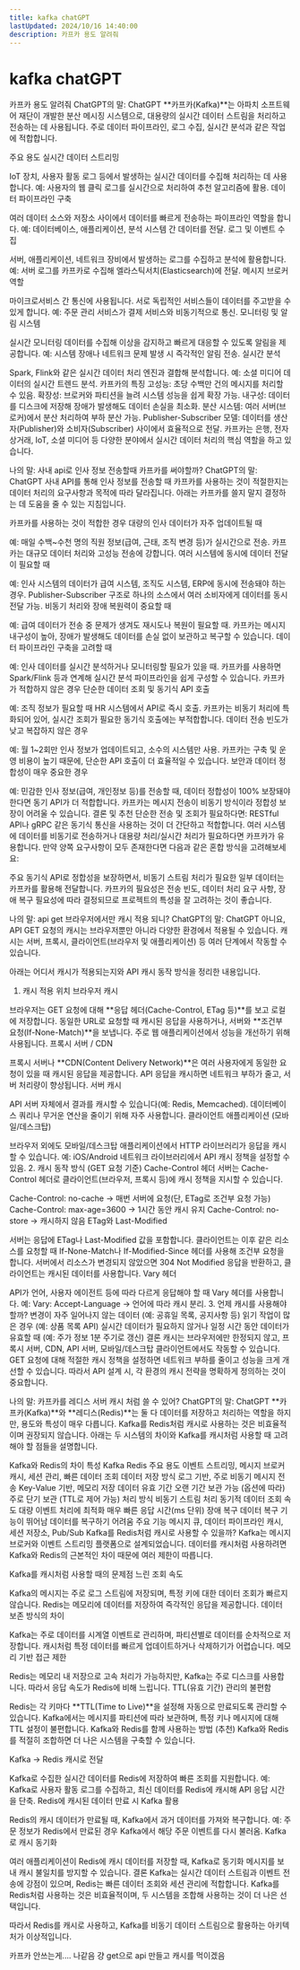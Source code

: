 ```yaml
---
title: kafka chatGPT
lastUpdated: 2024/10/16 14:40:00
description: 카프카 용도 알려줘
---
```


# kafka chatGPT

카프카 용도 알려줘
ChatGPT의 말:
ChatGPT
**카프카(Kafka)**는 아파치 소프트웨어 재단이 개발한 분산 메시징 시스템으로, 대용량의 실시간 데이터 스트림을 처리하고 전송하는 데 사용됩니다. 주로 데이터 파이프라인, 로그 수집, 실시간 분석과 같은 작업에 적합합니다.

주요 용도
실시간 데이터 스트리밍

IoT 장치, 사용자 활동 로그 등에서 발생하는 실시간 데이터를 수집해 처리하는 데 사용합니다.
예: 사용자의 웹 클릭 로그를 실시간으로 처리하여 추천 알고리즘에 활용.
데이터 파이프라인 구축

여러 데이터 소스와 저장소 사이에서 데이터를 빠르게 전송하는 파이프라인 역할을 합니다.
예: 데이터베이스, 애플리케이션, 분석 시스템 간 데이터를 전달.
로그 및 이벤트 수집

서버, 애플리케이션, 네트워크 장비에서 발생하는 로그를 수집하고 분석에 활용합니다.
예: 서버 로그를 카프카로 수집해 엘라스틱서치(Elasticsearch)에 전달.
메시지 브로커 역할

마이크로서비스 간 통신에 사용됩니다. 서로 독립적인 서비스들이 데이터를 주고받을 수 있게 합니다.
예: 주문 관리 서비스가 결제 서비스와 비동기적으로 통신.
모니터링 및 알림 시스템

실시간 모니터링 데이터를 수집해 이상을 감지하고 빠르게 대응할 수 있도록 알림을 제공합니다.
예: 시스템 장애나 네트워크 문제 발생 시 즉각적인 알림 전송.
실시간 분석

Spark, Flink와 같은 실시간 데이터 처리 엔진과 결합해 분석합니다.
예: 소셜 미디어 데이터의 실시간 트렌드 분석.
카프카의 특징
고성능: 초당 수백만 건의 메시지를 처리할 수 있음.
확장성: 브로커와 파티션을 늘려 시스템 성능을 쉽게 확장 가능.
내구성: 데이터를 디스크에 저장해 장애가 발생해도 데이터 손실을 최소화.
분산 시스템: 여러 서버(브로커)에서 분산 처리하여 부하 분산 가능.
Publisher-Subscriber 모델: 데이터를 생산자(Publisher)와 소비자(Subscriber) 사이에서 효율적으로 전달.
카프카는 은행, 전자상거래, IoT, 소셜 미디어 등 다양한 분야에서 실시간 데이터 처리의 핵심 역할을 하고 있습니다.






나의 말:
사내 api로 인사 정보 전송할때 카프카를 써야할까?
ChatGPT의 말:
ChatGPT
사내 API를 통해 인사 정보를 전송할 때 카프카를 사용하는 것이 적절한지는 데이터 처리의 요구사항과 목적에 따라 달라집니다. 아래는 카프카를 쓸지 말지 결정하는 데 도움을 줄 수 있는 지침입니다.

카프카를 사용하는 것이 적합한 경우
대량의 인사 데이터가 자주 업데이트될 때

예: 매일 수백~수천 명의 직원 정보(급여, 근태, 조직 변경 등)가 실시간으로 전송.
카프카는 대규모 데이터 처리와 고성능 전송에 강합니다.
여러 시스템에 동시에 데이터 전달이 필요할 때

예: 인사 시스템의 데이터가 급여 시스템, 조직도 시스템, ERP에 동시에 전송돼야 하는 경우.
Publisher-Subscriber 구조로 하나의 소스에서 여러 소비자에게 데이터를 동시 전달 가능.
비동기 처리와 장애 복원력이 중요할 때

예: 급여 데이터가 전송 중 문제가 생겨도 재시도나 복원이 필요할 때.
카프카는 메시지 내구성이 높아, 장애가 발생해도 데이터를 손실 없이 보관하고 복구할 수 있습니다.
데이터 파이프라인 구축을 고려할 때

예: 인사 데이터를 실시간 분석하거나 모니터링할 필요가 있을 때.
카프카를 사용하면 Spark/Flink 등과 연계해 실시간 분석 파이프라인을 쉽게 구성할 수 있습니다.
카프카가 적합하지 않은 경우
단순한 데이터 조회 및 동기식 API 호출

예: 조직 정보가 필요할 때 HR 시스템에서 API로 즉시 호출.
카프카는 비동기 처리에 특화되어 있어, 실시간 조회가 필요한 동기식 호출에는 부적합합니다.
데이터 전송 빈도가 낮고 복잡하지 않은 경우

예: 월 1~2회만 인사 정보가 업데이트되고, 소수의 시스템만 사용.
카프카는 구축 및 운영 비용이 높기 때문에, 단순한 API 호출이 더 효율적일 수 있습니다.
보안과 데이터 정합성이 매우 중요한 경우

예: 민감한 인사 정보(급여, 개인정보 등)를 전송할 때, 데이터 정합성이 100% 보장돼야 한다면 동기 API가 더 적합합니다.
카프카는 메시지 전송이 비동기 방식이라 정합성 보장이 어려울 수 있습니다.
결론 및 추천
단순한 전송 및 조회가 필요하다면: RESTful API나 gRPC 같은 동기식 통신을 사용하는 것이 더 간단하고 적합합니다.
여러 시스템에 데이터를 비동기로 전송하거나 대용량 처리/실시간 처리가 필요하다면 카프카가 유용합니다.
만약 양쪽 요구사항이 모두 존재한다면 다음과 같은 혼합 방식을 고려해보세요:

주요 동기식 API로 정합성을 보장하면서, 비동기 스트림 처리가 필요한 일부 데이터는 카프카를 활용해 전달합니다.
카프카의 필요성은 전송 빈도, 데이터 처리 요구 사항, 장애 복구 필요성에 따라 결정되므로 프로젝트의 특성을 잘 고려하는 것이 좋습니다.






나의 말:
api get 브라우저에서만 캐시 적용 되니?
ChatGPT의 말:
ChatGPT
아니요, API GET 요청의 캐시는 브라우저뿐만 아니라 다양한 환경에서 적용될 수 있습니다. 캐시는 서버, 프록시, 클라이언트(브라우저 및 애플리케이션) 등 여러 단계에서 작동할 수 있습니다.

아래는 어디서 캐시가 적용되는지와 API 캐시 동작 방식을 정리한 내용입니다.

1. 캐시 적용 위치
브라우저 캐시

브라우저는 GET 요청에 대해 **응답 헤더(Cache-Control, ETag 등)**를 보고 로컬에 저장합니다.
동일한 URL로 요청할 때 캐시된 응답을 사용하거나, 서버와 **조건부 요청(If-None-Match)**을 보냅니다.
주로 웹 애플리케이션에서 성능을 개선하기 위해 사용됩니다.
프록시 서버 / CDN

프록시 서버나 **CDN(Content Delivery Network)**은 여러 사용자에게 동일한 요청이 있을 때 캐시된 응답을 제공합니다.
API 응답을 캐시하면 네트워크 부하가 줄고, 서버 처리량이 향상됩니다.
서버 캐시

API 서버 자체에서 결과를 캐시할 수 있습니다(예: Redis, Memcached).
데이터베이스 쿼리나 무거운 연산을 줄이기 위해 자주 사용합니다.
클라이언트 애플리케이션 (모바일/데스크탑)

브라우저 외에도 모바일/데스크탑 애플리케이션에서 HTTP 라이브러리가 응답을 캐시할 수 있습니다.
예: iOS/Android 네트워크 라이브러리에서 API 캐시 정책을 설정할 수 있음.
2. 캐시 동작 방식 (GET 요청 기준)
Cache-Control 헤더
서버는 Cache-Control 헤더로 클라이언트(브라우저, 프록시 등)에 캐시 정책을 지시할 수 있습니다.

Cache-Control: no-cache → 매번 서버에 요청(단, ETag로 조건부 요청 가능)
Cache-Control: max-age=3600 → 1시간 동안 캐시 유지
Cache-Control: no-store → 캐시하지 않음
ETag와 Last-Modified

서버는 응답에 ETag나 Last-Modified 값을 포함합니다.
클라이언트는 이후 같은 리소스를 요청할 때 If-None-Match나 If-Modified-Since 헤더를 사용해 조건부 요청을 합니다.
서버에서 리소스가 변경되지 않았으면 304 Not Modified 응답을 반환하고, 클라이언트는 캐시된 데이터를 사용합니다.
Vary 헤더

API가 언어, 사용자 에이전트 등에 따라 다르게 응답해야 할 때 Vary 헤더를 사용합니다.
예: Vary: Accept-Language → 언어에 따라 캐시 분리.
3. 언제 캐시를 사용해야 할까?
변경이 자주 일어나지 않는 데이터 (예: 공휴일 목록, 공지사항 등)
읽기 작업이 많은 경우 (예: 상품 목록 API)
실시간 데이터가 필요하지 않거나 일정 시간 동안 데이터가 유효할 때 (예: 주가 정보 1분 주기로 갱신)
결론
캐시는 브라우저에만 한정되지 않고, 프록시 서버, CDN, API 서버, 모바일/데스크탑 클라이언트에서도 작동할 수 있습니다.
GET 요청에 대해 적절한 캐시 정책을 설정하면 네트워크 부하를 줄이고 성능을 크게 개선할 수 있습니다. 따라서 API 설계 시, 각 환경의 캐시 전략을 명확하게 정의하는 것이 중요합니다.






나의 말:
카프카를 레디스 서버 캐시 처럼 쓸 수 있어?
ChatGPT의 말:
ChatGPT
**카프카(Kafka)**와 **레디스(Redis)**는 둘 다 데이터를 저장하고 처리하는 역할을 하지만, 용도와 특성이 매우 다릅니다. Kafka를 Redis처럼 캐시로 사용하는 것은 비효율적이며 권장되지 않습니다. 아래는 두 시스템의 차이와 Kafka를 캐시처럼 사용할 때 고려해야 할 점들을 설명합니다.

Kafka와 Redis의 차이
특성	Kafka	Redis
주요 용도	이벤트 스트리밍, 메시지 브로커	캐시, 세션 관리, 빠른 데이터 조회
데이터 저장 방식	로그 기반, 주로 비동기 메시지 전송	Key-Value 기반, 메모리 저장
데이터 유효 기간	오랜 기간 보관 가능 (옵션에 따라)	주로 단기 보관 (TTL로 제어 가능)
처리 방식	비동기 스트림 처리	동기적 데이터 조회
속도	대량 이벤트 처리에 최적화	매우 빠른 응답 시간(ms 단위)
장애 복구	데이터 복구 기능이 뛰어남	데이터를 복구하기 어려움
주요 기능	메시지 큐, 데이터 파이프라인	캐시, 세션 저장소, Pub/Sub
Kafka를 Redis처럼 캐시로 사용할 수 있을까?
Kafka는 메시지 브로커와 이벤트 스트리밍 플랫폼으로 설계되었습니다. 데이터를 캐시처럼 사용하려면 Kafka와 Redis의 근본적인 차이 때문에 여러 제한이 따릅니다.

Kafka를 캐시처럼 사용할 때의 문제점
느린 조회 속도

Kafka의 메시지는 주로 로그 스트림에 저장되며, 특정 키에 대한 데이터 조회가 빠르지 않습니다.
Redis는 메모리에 데이터를 저장하여 즉각적인 응답을 제공합니다.
데이터 보존 방식의 차이

Kafka는 주로 데이터를 시계열 이벤트로 관리하며, 파티션별로 데이터를 순차적으로 저장합니다.
캐시처럼 특정 데이터를 빠르게 업데이트하거나 삭제하기가 어렵습니다.
메모리 기반 접근 제한

Redis는 메모리 내 저장으로 고속 처리가 가능하지만, Kafka는 주로 디스크를 사용합니다. 따라서 응답 속도가 Redis에 비해 느립니다.
TTL(유효 기간) 관리의 불편함

Redis는 각 키마다 **TTL(Time to Live)**을 설정해 자동으로 만료되도록 관리할 수 있습니다.
Kafka에서는 메시지를 파티션에 따라 보관하며, 특정 키나 메시지에 대해 TTL 설정이 불편합니다.
Kafka와 Redis를 함께 사용하는 방법 (추천)
Kafka와 Redis를 적절히 조합하면 더 나은 시스템을 구축할 수 있습니다.

Kafka → Redis 캐시로 전달

Kafka로 수집한 실시간 데이터를 Redis에 저장하여 빠른 조회를 지원합니다.
예: Kafka로 사용자 활동 로그를 수집하고, 최신 데이터를 Redis에 캐시해 API 응답 시간을 단축.
Redis에 캐시된 데이터 만료 시 Kafka 활용

Redis의 캐시 데이터가 만료될 때, Kafka에서 과거 데이터를 가져와 복구합니다.
예: 주문 정보가 Redis에서 만료된 경우 Kafka에서 해당 주문 이벤트를 다시 불러옴.
Kafka로 캐시 동기화

여러 애플리케이션이 Redis에 캐시 데이터를 저장할 때, Kafka로 동기화 메시지를 보내 캐시 불일치를 방지할 수 있습니다.
결론
Kafka는 실시간 데이터 스트림과 이벤트 전송에 강점이 있으며, Redis는 빠른 데이터 조회와 세션 관리에 적합합니다. Kafka를 Redis처럼 사용하는 것은 비효율적이며, 두 시스템을 조합해 사용하는 것이 더 나은 선택입니다.

따라서 Redis를 캐시로 사용하고, Kafka를 비동기 데이터 스트림으로 활용하는 아키텍처가 이상적입니다.












카프카 안쓰는게.... 나같음 걍 get으로 api 만들고 캐시를 먹이겠음